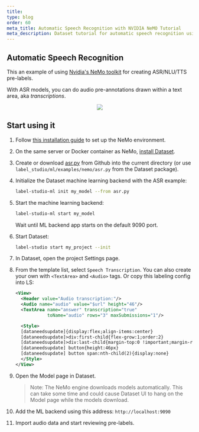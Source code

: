 ```yaml
---
title:
type: blog
order: 60
meta_title: Automatic Speech Recognition with NVIDIA NeMO Tutorial
meta_description: Dataset tutorial for automatic speech recognition using NVIDIA NeMo toolkit and Dataset. 
---
```


## Automatic Speech Recognition

This an example of using [Nvidia's NeMo toolkit](https://github.com/NVIDIA/NeMo) for creating ASR/NLU/TTS pre-labels.

With ASR models, you can do audio pre-annotations drawn within a text area, aka _transcriptions_.

<div style="margin:auto; text-align:center; width:100%"><img src="/images/nemo-asr.png" style="opacity: 0.7"/></div>

## Start using it

1. Follow [this installation guide](https://github.com/NVIDIA/NeMo#installation) to set up the NeMo environment.

2. On the same server or Docker container as NeMo, [install Dataset](https://labelstud.io/guide/#Quickstart). 

3. Create or download <a href="https://github.com/heartexlabs/label-studio/tree/master/label_studio/ml/examples/nemo/asr.py">asr.py</a> from Github into the current directory (or use `label_studio/ml/examples/nemo/asr.py` from the Dataset package).

4. Initialize the Dataset machine learning backend with the ASR example: 
    ```bash
    label-studio-ml init my_model --from asr.py
    ```
   
5. Start the machine learning backend:

   ```bash
   label-studio-ml start my_model
   ```
   Wait until ML backend app starts on the default 9090 port.

6. Start Dataset: 
   ```bash
   label-studio start my_project --init
   ```
   
7. In Dataset, open the project Settings page.

8. From the template list, select `Speech Transcription`. You can also create your own with `<TextArea>` and `<Audio>` tags. Or copy this labeling config into LS: 
    ```xml
    <View>
      <Header value="Audio transcription:"/>
      <Audio name="audio" value="$url" height="46"/>
      <TextArea name="answer" transcription="true"
                toName="audio" rows="3" maxSubmissions="1"/>
    
      <Style>
      [dataneedsupdate]{display:flex;align-items:center}
      [dataneedsupdate]>div:first-child{flex-grow:1;order:2}
      [dataneedsupdate]>div:last-child{margin-top:0 !important;margin-right:1em}
      [dataneedsupdate] button{height:46px}
      [dataneedsupdate] button span:nth-child(2){display:none}
      </Style>
    </View>
    ```
9. Open the Model page in Dataset.
    > Note: The NeMo engine downloads models automatically. This can take some time and could cause Dataset UI to hang on the Model page while the models download.   

10. Add the ML backend using this address: `http://localhost:9090`

11. Import audio data and start reviewing pre-labels.

